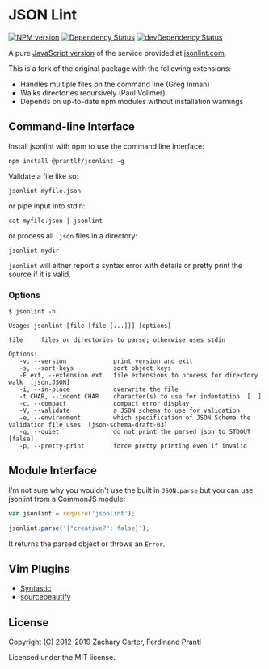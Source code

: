 # JSON Lint

[![NPM version](https://badge.fury.io/js/%40prantlf%2Fjsonlint.svg)](https://badge.fury.io/js/%40prantlf%2Fjsonlint)
[![Dependency Status](https://david-dm.org/prantlf/jsonlint.svg)](https://david-dm.org/prantlf/jsonlint)
[![devDependency Status](https://david-dm.org/prantlf/jsonlint/dev-status.svg)](https://david-dm.org/prantlf/jsonlint#info=devDependencies)

A pure [JavaScript version](http://prantlf.github.com/jsonlint/) of the service provided at [jsonlint.com](http://jsonlint.com).

This is a fork of the original package with the following extensions:

* Handles multiple files on the command line (Greg Inman)
* Walks directories recursively (Paul Vollmer)
* Depends on up-to-date npm modules without installation warnings

## Command-line Interface

Install jsonlint with npm to use the command line interface:

    npm install @prantlf/jsonlint -g

Validate a file like so:

    jsonlint myfile.json

or pipe input into stdin:

    cat myfile.json | jsonlint

or process all `.json` files in a directory:

    jsonlint mydir

`jsonlint` will either report a syntax error with details or pretty print the source if it is valid.

### Options

    $ jsonlint -h

    Usage: jsonlint [file [file [...]]] [options]

    file     files or directories to parse; otherwise uses stdin

    Options:
       -v, --version             print version and exit
       -s, --sort-keys           sort object keys
       -E ext, --extension ext   file extensions to process for directory walk  [json,JSON]
       -i, --in-place            overwrite the file
       -t CHAR, --indent CHAR    character(s) to use for indentation  [  ]
       -c, --compact             compact error display
       -V, --validate            a JSON schema to use for validation
       -e, --environment         which specification of JSON Schema the validation file uses  [json-schema-draft-03]
       -q, --quiet               do not print the parsed json to STDOUT  [false]
       -p, --pretty-print        force pretty printing even if invalid


## Module Interface

I'm not sure why you wouldn't use the built in `JSON.parse` but you can use jsonlint from a CommonJS module:

```js
var jsonlint = require('jsonlint');

jsonlint.parse('{"creative?": false}');
```

It returns the parsed object or throws an `Error`.

## Vim Plugins

* [Syntastic](http://www.vim.org/scripts/script.php?script_id=2736)
* [sourcebeautify](http://www.vim.org/scripts/script.php?script_id=4079) 

## License

Copyright (C) 2012-2019 Zachary Carter, Ferdinand Prantl

Licensed under the MIT license.
